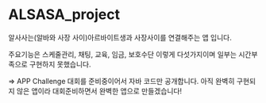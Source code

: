 # ALSASA_project



알사사는(알바와 사장 사이)아르바이트생과 사장사이를 연결해주는 앱 입니다.

주요기능은 스케줄관리, 채팅, 교육, 임금, 보호수단 이렇게 다섯가지이며 일부는 시간부족으로 구현하지 못했습니다.


=> APP Challenge 대회를 준비중이어서 자바 코드만 공개합니다. 아직 완벽히 구현되지 않은 앱이라 대회준비하면서 완벽한 앱으로 만들겠습니다!
